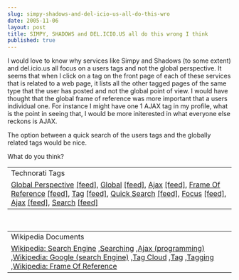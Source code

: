 ```yaml
---
slug: simpy-shadows-and-del-icio-us-all-do-this-wro
date: 2005-11-06
layout: post
title: SIMPY, SHADOWS and DEL.ICIO.US all do this wrong I think
published: true
---
```

I would love to know why services like Simpy and Shadows (to some extent) and del.icio.us all focus on a users tags and not the global perspective.  It seems that when I click on a tag on the front page of each of these services that is related to a web page, it lists all the other tagged pages of the same type that the user has posted and not the global point of view.  I would have thought that the global frame of reference was more important that a users individual one.  For instance I might have one 1 AJAX tag in my profile, what is the point in seeing that, I would be more initerested in what everyone else reckons is AJAX.<p />The option between a quick search of the users tags and the globally related tags would be nice.<p />What do you think?<p /><table class="TechnoratiHead TagHeader">
<tr><td>Technorati Tags</td></tr>
<tr class="Technorati"><td>
<a href="http://www.technorati.com/tag/Global%20Perspective" class="Tag" rel="tag">Global Perspective</a> <a href="http://feeds.technorati.com/feed/posts/tag/Global%20Perspective" class="Tag">[feed]</a>, <a href="http://www.technorati.com/tag/Global" class="Tag" rel="tag">Global</a> <a href="http://feeds.technorati.com/feed/posts/tag/Global" class="Tag">[feed]</a>, <a href="http://www.technorati.com/tag/Ajax" class="Tag" rel="tag">Ajax</a> <a href="http://feeds.technorati.com/feed/posts/tag/Ajax" class="Tag">[feed]</a>, <a href="http://www.technorati.com/tag/Frame%20Of%20Reference" class="Tag" rel="tag">Frame Of Reference</a> <a href="http://feeds.technorati.com/feed/posts/tag/Frame%20Of%20Reference" class="Tag">[feed]</a>, <a href="http://www.technorati.com/tag/Tag" class="Tag" rel="tag">Tag</a> <a href="http://feeds.technorati.com/feed/posts/tag/Tag" class="Tag">[feed]</a>, <a href="http://www.technorati.com/tag/Quick%20Search" class="Tag" rel="tag">Quick Search</a> <a href="http://feeds.technorati.com/feed/posts/tag/Quick%20Search" class="Tag">[feed]</a>, <a href="http://www.technorati.com/tag/Focus" class="Tag" rel="tag">Focus</a> <a href="http://feeds.technorati.com/feed/posts/tag/Focus" class="Tag">[feed]</a>, <a href="http://www.technorati.com/tag/Ajax" class="Tag" rel="tag">Ajax</a> <a href="http://feeds.technorati.com/feed/posts/tag/Ajax" class="Tag">[feed]</a>, <a href="http://www.technorati.com/tag/Search" class="Tag" rel="tag">Search</a> <a href="http://feeds.technorati.com/feed/posts/tag/Search" class="Tag">[feed]</a>
</td></tr>
</table><br /><table class="TechnoratiHead TagHeader">
<tr><td>Wikipedia Documents</td></tr>
<tr class="Technorati"><td>
<a href="http://en.wikipedia.org/wiki/Search_engine">Wikipedia: Search Engine</a> ,<a href="http://en.wikipedia.org/wiki/Search">Searching</a> ,<a href="http://en.wikipedia.org/wiki/Ajax_(programming)">Ajax (programming)</a> ,<a href="http://en.wikipedia.org/wiki/Google_(search_engine)">Wikipedia: Google (search Engine)</a> ,<a href="http://en.wikipedia.org/wiki/Tag_cloud">Tag Cloud</a> ,<a href="http://en.wikipedia.org/wiki/Tag">Tag</a> ,<a href="http://en.wikipedia.org/wiki/Tagging">Tagging</a> ,<a href="http://en.wikipedia.org/wiki/Frame_of_reference">Wikipedia: Frame Of Reference</a>
</td></tr>
</table><div class="blogger-post-footer"><img class="posterous_download_image" src="https://blogger.googleusercontent.com/tracker/8109338-113123695435555947?l=www.kinlan.co.uk%2Findex.html" height="1" alt="" width="1" /></div>

